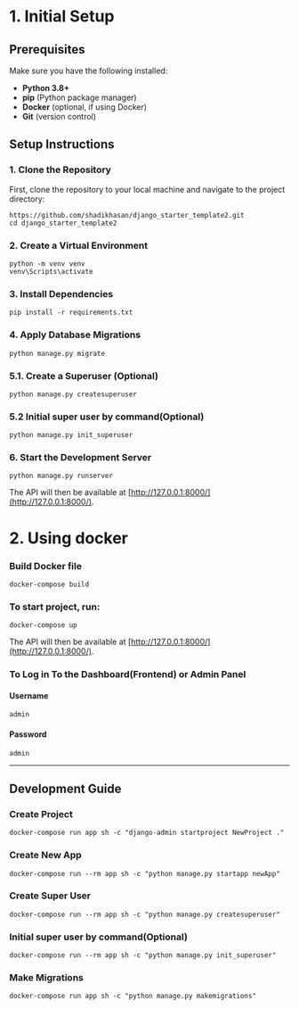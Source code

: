 # 1. Initial Setup

## Prerequisites

Make sure you have the following installed:

- **Python 3.8+**
- **pip** (Python package manager)
- **Docker** (optional, if using Docker)
- **Git** (version control)

## Setup Instructions

### 1. Clone the Repository

First, clone the repository to your local machine and navigate to the project directory:

```
https://github.com/shadikhasan/django_starter_template2.git
cd django_starter_template2
```

### 2. Create a Virtual Environment

```
python -m venv venv
venv\Scripts\activate
```

### 3. Install Dependencies

```
pip install -r requirements.txt
```

### 4. Apply Database Migrations

```
python manage.py migrate
```

### 5.1. Create a Superuser (Optional)

```
python manage.py createsuperuser
```

### 5.2 Initial super user by command(Optional)

```
python manage.py init_superuser
```

### 6. Start the Development Server

```
python manage.py runserver
```

The API will then be available at [http://127.0.0.1:8000/](http://127.0.0.1:8000/).

# 2. Using docker

### Build Docker file

```
docker-compose build
```

### To start project, run:

```
docker-compose up
```

The API will then be available at [http://127.0.0.1:8000/](http://127.0.0.1:8000/).

### To Log in To the Dashboard(Frontend) or Admin Panel

#### Username

```
admin
```

#### Password

```
admin
```

---

## Development Guide

### Create Project

```
docker-compose run app sh -c "django-admin startproject NewProject ."
```

### Create New App

```
docker-compose run --rm app sh -c "python manage.py startapp newApp"
```

### Create Super User

```
docker-compose run --rm app sh -c "python manage.py createsuperuser"
```

### Initial super user by command(Optional)

```
docker-compose run --rm app sh -c "python manage.py init_superuser"
```

### Make Migrations

```
docker-compose run app sh -c "python manage.py makemigrations"
```
